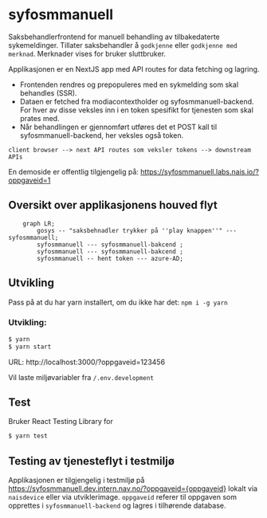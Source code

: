 # syfosmmanuell

Saksbehandlerfrontend for manuell behandling av tilbakedaterte sykemeldinger. Tillater saksbehandler å `godkjenne` eller `godkjenne med merknad`. Merknader vises for bruker sluttbruker.

Applikasjonen er en NextJS app med API routes for data fetching og lagring.
- Frontenden rendres og prepopuleres med en sykmelding som skal behandles (SSR).
- Dataen er fetched fra modiacontextholder og syfosmmanuell-backend. For hver av disse veksles inn i en token spesifikt for tjenesten som skal prates med.
- Når behandlingen er gjennomført utføres det et POST kall til syfosmmanuell-backend, her veksles også token.

`client browser --> next API routes som veksler tokens --> downstream APIs`

En demoside er offentlig tilgjengelig på: https://syfosmmanuell.labs.nais.io/?oppgaveid=1


## Oversikt over applikasjonens houved flyt
```mermaid
    graph LR;
        gosys -- "saksbehnadler trykker på ''play knappen''" --- syfosmmanuell;
        syfosmmanuell --- syfosmmanuell-bakcend ;
        syfosmmanuell --- syfosmmanuell-bakcend ;
        syfosmmanuell -- hent token --- azure-AD;
```

## Utvikling

Pass på at du har yarn installert, om du ikke har det: `npm i -g yarn`

### Utvikling:
```bash
$ yarn
$ yarn start
```
URL: http://localhost:3000/?oppgaveid=123456

Vil laste miljøvariabler fra `/.env.development`

## Test
Bruker React Testing Library for
```bash
$ yarn test
```

## Testing av tjenesteflyt i testmiljø
Applikasjonen er tilgjengelig i testmiljø på https://syfosmmanuell.dev.intern.nav.no/?oppgaveid={oppgaveid} lokalt via `naisdevice` eller via utviklerimage. `oppgaveid` referer til oppgaven som opprettes i `syfosmmanuell-backend` og lagres i tilhørende database.
